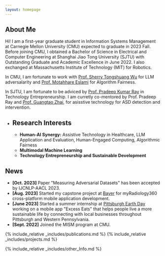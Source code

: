 ```yaml
---
layout: homepage
---
```


## About Me

Hi! I am a first-year graduate student in Information Systems Management at Carnegie Mellon University (CMU) expected to graduate in 2023 Fall. Before joining CMU, I obtained a Bachelor of Science in Electrical and Computer Engineering at Shanghai Jiao Tong University (SJTU) with Outstanding Graduate and Academic Excellence in June 2022. I also exchanged at Massachusetts Institute of Technology (MIT) for Robotics.

In CMU, I am fortunate to work with [Prof. Sherry Tongshuang Wu](https://www.cs.cmu.edu/~sherryw/) for LLM adversalarity and [Prof. Motahhare Eslami](https://www.hcii.cmu.edu/people/motahhare-eslami) for Algorithm Fairness. 

In SJTU, I am fortunate to be adviced by [Prof. Pradeep Kumar Ray](https://sites.ji.sjtu.edu.cn/entrepreneurship/views/pradeep_bio.html) in Technology Entrepreneurship. I am curretly co-mentored by Prof. Pradeep Ray and [Prof. Guangtao Zhai](https://scholar.google.ca/citations?user=E6zbSYgAAAAJ&hl=en), for asisstive technology for ASD detection and intervention.


- ## Research Interests
    - **Human-AI Synergy:**  Assistive Technology in Healthcare, LLM Application and Evaluation, Human-Engaged Computing, Algorithmic Fairness
    - **Multimodal Machine Learning**
    - **Technology Entrepreneurship and Sustainable Development**

## News
- **[Oct. 2023]** Paper "Measuring Adversarial Datasets" has been accepted by IJCNLP-AACL 2023.
- **[Aug. 2023]** Started my capstone project at [Bayer](https://www.bayer.com/en/) for myRadiology360 cross-platform mobile application development.
- **[June 2023]** Started a summer internship at [Pittsburgh Earth Day](https://pittsburghearthday.org/) working on a mobile app "Excess Eats" that helps people live a more sustainable life by connecting with local businesses throughout Pittsburgh and Western Pennsylvania.
- **[Sept. 2022]** Joined the MISM program at CMU.

{% include_relative _includes/publications.md %}
{% include_relative _includes/projects.md %} 
<!-- {% include_relative _includes/industry.md %} -->
{% include_relative _includes/other_Info.md %}

